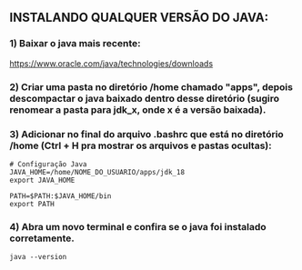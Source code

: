 ## INSTALANDO QUALQUER VERSÃO DO JAVA:

### 1) Baixar o java mais recente:

https://www.oracle.com/java/technologies/downloads
	
### 2) Criar uma pasta no diretório /home chamado "apps", depois descompactar o java baixado dentro desse diretório (sugiro renomear a pasta para jdk_x, onde x é a versão baixada).
	
### 3) Adicionar no final do arquivo .bashrc que está no diretório /home (Ctrl + H pra mostrar os arquivos e pastas ocultas):
```
# Configuração Java
JAVA_HOME=/home/NOME_DO_USUARIO/apps/jdk_18
export JAVA_HOME

PATH=$PATH:$JAVA_HOME/bin
export PATH
```

### 4) Abra um novo terminal e confira se o java foi instalado corretamente.
```
java --version
```